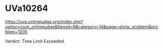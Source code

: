 # UVa10264
https://uva.onlinejudge.org/index.php?option=com_onlinejudge&Itemid=8&category=14&page=show_problem&problem=1205

Verdict: Time Limit Exceeded.

